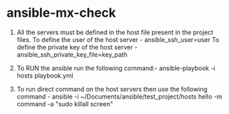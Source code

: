# ansible-mx-check

1. All the servers must be defined in the host file present in the project files.
	To define the user of the host server - ansible_ssh_user=user
	To define the private key of the host server - ansible_ssh_private_key_file=key_path

2. To RUN the ansible run the following command:- ansible-playbook -i hosts playbook.yml

3. To run direct command on the host servers then use the following command - ansible -i ~/Documents/ansible/test_project/hosts  hello -m command -a "sudo killall screen"
